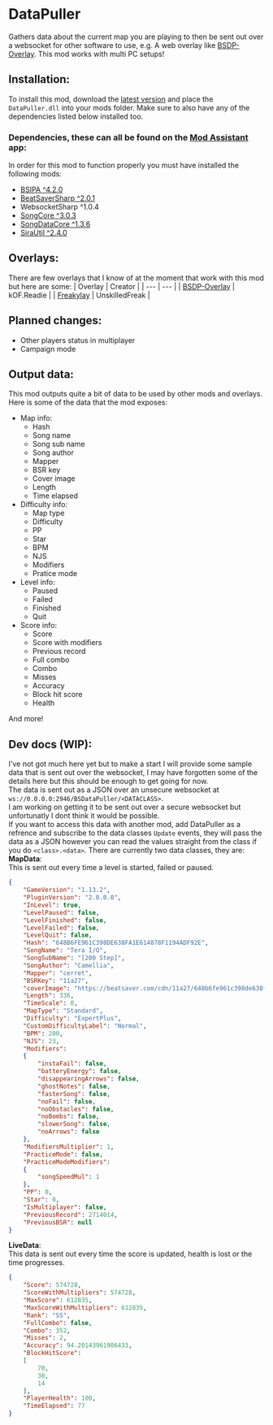 # DataPuller
Gathers data about the current map you are playing to then be sent out over a websocket for other software to use, e.g. A web overlay like [BSDP-Overlay](https://github.com/kOFReadie/BSDP-Overlay). This mod works with multi PC setups!

## Installation:
To install this mod, download the [latest version](https://github.com/kOFReadie/BSDataPuller/releases/latest) and place the `DataPuller.dll` into your mods folder. Make sure to also have any of the dependencies listed below installed too.
### Dependencies, these can all be found on the [Mod Assistant](https://github.com/Assistant/ModAssistant) app:
In order for this mod to function properly you must have installed the following mods:
- [BSIPA ^4.2.0](https://github.com/bsmg/BeatSaber-IPA-Reloaded)
- [BeatSaverSharp ^2.0.1](https://github.com/lolPants/BeatSaverSharp)
- WebsocketSharp ^1.0.4
- [SongCore ^3.0.3](https://github.com/Kylemc1413/SongCore)
- [SongDataCore ^1.3.6](https://github.com/halsafar/BeatSaberSongDataCore/)
- [SiraUtil ^2.4.0](https://github.com/Auros/SiraUtil)

## Overlays:
There are few overlays that I know of at the moment that work with this mod but here are some:
| Overlay | Creator |
| --- | --- |
| [BSDP-Overlay](https://github.com/kOFReadie/BSDP-Overlay) | kOF.Readie |
| [Freakylay](https://github.com/UnskilledFreak/Freakylay) | UnskilledFreak |

## Planned changes:
- Other players status in multiplayer
- Campaign mode

## Output data:
This mod outputs quite a bit of data to be used by other mods and overlays. Here is some of the data that the mod exposes:
- Map info:
    - Hash
    - Song name
    - Song sub name
    - Song author
    - Mapper
    - BSR key
    - Cover image
    - Length
    - Time elapsed
- Difficulty info:
    - Map type
    - Difficulty
    - PP
    - Star
    - BPM
    - NJS
    - Modifiers
    - Pratice mode
- Level info:
    - Paused
    - Failed
    - Finished
    - Quit
- Score info:
    - Score
    - Score with modifiers
    - Previous record
    - Full combo
    - Combo
    - Misses
    - Accuracy
    - Block hit score
    - Health

And more!

## Dev docs (WIP):
I've not got much here yet but to make a start I will provide some sample data that is sent out over the websocket, I may have forgotten some of the details here but this should be enough to get going for now.  
The data is sent out as a JSON over an unsecure websocket at `ws://0.0.0.0:2946/BSDataPuller/<DATACLASS>`.  
I am working on getting it to be sent out over a secure websocket but unfortunatly I dont think it would be possible.  
If you want to access this data with another mod, add DataPuller as a refrence and subscribe to the data classes `Update` events, they will pass the data as a JSON however you can read the values straight from the class if you do `<class>.<data>`.
There are currently two data classes, they are:  
**MapData**:  
This is sent out every time a level is started, failed or paused.
```json
{
    "GameVersion": "1.13.2",
    "PluginVersion": "2.0.0.0",
    "InLevel": true,
    "LevelPaused": false,
    "LevelFinished": false,
    "LevelFailed": false,
    "LevelQuit": false,
    "Hash": "648B6FE961C398DE638FA1E614878F1194ADF92E",
    "SongName": "Tera I/O",
    "SongSubName": "[200 Step]",
    "SongAuthor": "Camellia",
    "Mapper": "cerret",
    "BSRKey": "11a27",
    "coverImage": "https://beatsaver.com/cdn/11a27/648b6fe961c398de638fa1e614878f1194adf92e.jpg",
    "Length": 336,
    "TimeScale": 0,
    "MapType": "Standard",
    "Difficulty": "ExpertPlus",
    "CustomDifficultyLabel": "Normal",
    "BPM": 200,
    "NJS": 23,
    "Modifiers":
    {
        "instaFail": false,
        "batteryEnergy": false,
        "disappearingArrows": false,
        "ghostNotes": false,
        "fasterSong": false,
        "noFail": false,
        "noObstacles": false,
        "noBombs": false,
        "slowerSong": false,
        "noArrows": false
    },
    "ModifiersMultiplier": 1,
    "PracticeMode": false,
    "PracticeModeModifiers":
    {
        "songSpeedMul": 1
    },
    "PP": 0,
    "Star": 0,
    "IsMultiplayer": false,
    "PreviousRecord": 2714014,
    "PreviousBSR": null
}
```
**LiveData**:  
This data is sent out every time the score is updated, health is lost or the time progresses.
```json
{
    "Score": 574728,
    "ScoreWithMultipliers": 574728,
    "MaxScore": 612835,
    "MaxScoreWithMultipliers": 612835,
    "Rank": "SS",
    "FullCombo": false,
    "Combo": 352,
    "Misses": 2,
    "Accuracy": 94.20143961906433,
    "BlockHitScore":
    [
        70,
        30,
        14
    ],
    "PlayerHealth": 100,
    "TimeElapsed": 77
}
```